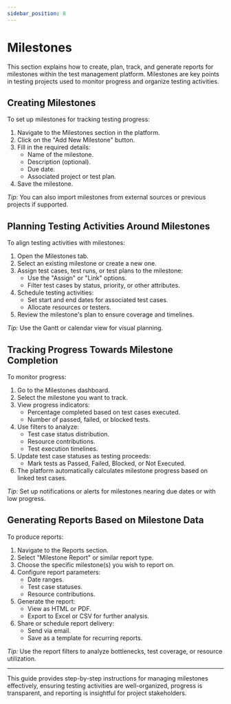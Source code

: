 ```yaml
---
sidebar_position: 8
---
```


# Milestones

This section explains how to create, plan, track, and generate reports for milestones within the test management platform. Milestones are key points in testing projects used to monitor progress and organize testing activities.

## Creating Milestones

To set up milestones for tracking testing progress:

1. Navigate to the Milestones section in the platform.
2. Click on the "Add New Milestone" button.
3. Fill in the required details:
   - Name of the milestone.
   - Description (optional).
   - Due date.
   - Associated project or test plan.
4. Save the milestone.
   
*Tip:* You can also import milestones from external sources or previous projects if supported.

## Planning Testing Activities Around Milestones

To align testing activities with milestones:

1. Open the Milestones tab.
2. Select an existing milestone or create a new one.
3. Assign test cases, test runs, or test plans to the milestone:
   - Use the "Assign" or "Link" options.
   - Filter test cases by status, priority, or other attributes.
4. Schedule testing activities:
   - Set start and end dates for associated test cases.
   - Allocate resources or testers.
5. Review the milestone's plan to ensure coverage and timelines.

*Tip:* Use the Gantt or calendar view for visual planning.

## Tracking Progress Towards Milestone Completion

To monitor progress:

1. Go to the Milestones dashboard.
2. Select the milestone you want to track.
3. View progress indicators:
   - Percentage completed based on test cases executed.
   - Number of passed, failed, or blocked tests.
4. Use filters to analyze:
   - Test case status distribution.
   - Resource contributions.
   - Test execution timelines.
5. Update test case statuses as testing proceeds:
   - Mark tests as Passed, Failed, Blocked, or Not Executed.
6. The platform automatically calculates milestone progress based on linked test cases.

*Tip:* Set up notifications or alerts for milestones nearing due dates or with low progress.

## Generating Reports Based on Milestone Data

To produce reports:

1. Navigate to the Reports section.
2. Select "Milestone Report" or similar report type.
3. Choose the specific milestone(s) you wish to report on.
4. Configure report parameters:
   - Date ranges.
   - Test case statuses.
   - Resource contributions.
5. Generate the report:
   - View as HTML or PDF.
   - Export to Excel or CSV for further analysis.
6. Share or schedule report delivery:
   - Send via email.
   - Save as a template for recurring reports.

*Tip:* Use the report filters to analyze bottlenecks, test coverage, or resource utilization.

---

This guide provides step-by-step instructions for managing milestones effectively, ensuring testing activities are well-organized, progress is transparent, and reporting is insightful for project stakeholders.